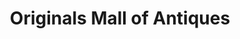 ---
title: "Originals Mall of Antiques"
url: /oshkosh/originals-mall-of-antiques/
shop: Antiquitäten
---